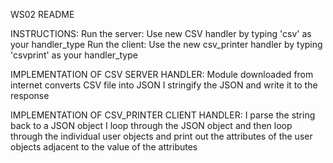 WS02 README

INSTRUCTIONS:
Run the server: Use new CSV handler by typing 'csv' as your handler_type
Run the client: Use the new csv_printer handler by typing 'csvprint' as your handler_type


IMPLEMENTATION OF CSV SERVER HANDLER:
Module downloaded from internet converts CSV file into JSON
I stringify the JSON and write it to the response

IMPLEMENTATION OF CSV_PRINTER CLIENT HANDLER:
I parse the string back to a JSON object
I loop through the JSON object and then loop through the individual user objects and print out the attributes of the user objects adjacent to the value of the attributes